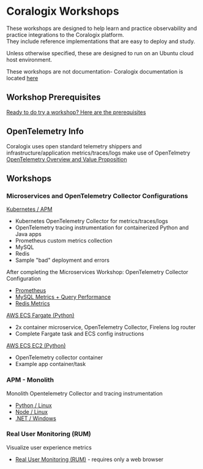 # Coralogix Workshops

These workshops are designed to help learn and practice observability and practice integrations to the Coralogix platform.  
They include reference implementations that are easy to deploy and study.    

Unless otherwise specified, these are designed to run on an Ubuntu cloud host environment.   

These workshops are not documentation- Coralogix  documentation is located [here](https://coralogix.com/docs/)
  
## Workshop Prerequisites  

[Ready to do try a workshop? Here are the prerequisites](prereqs.md)  
  

## OpenTelemetry Info  
Coralogix uses open standard telemetry shippers and infrastructure/application metrics/traces/logs make use of OpenTelmetry    
[OpenTelemetry Overview and Value Proposition](otel/about-opentelemetry.md)  
  
## Workshops  
  
### Microservices and OpenTelemetry Collector Configurations
[Kubernetes / APM ](otel/microservices/index.md)  
- Kubernetes OpenTelemetry Collector for metrics/traces/logs  
- OpenTelemetry tracing instrumentation for containerized Python and Java apps  
- Prometheus custom metrics collection  
- MySQL 
- Redis  
- Sample "bad" deployment and errors  

After completing the Microservices Workshop: OpenTelemetry Collector Configuration  
- [Prometheus](otel/prometheus/index.md)  
- [MySQL Metrics + Query Performance](otel/mysql/index.md)  
- [Redis Metrics](otel/redis/index.md)  
  
[AWS ECS Fargate (Python)](otel/ecs-fargate/index.md)  
- 2x container microservice, OpenTelemetry Collector, Firelens log router  
- Complete Fargate task and ECS config instructions  
  
[AWS ECS EC2 (Python)](otel/ecs-ec2/index.md)  
- OpenTelemetry collector container  
- Example app container/task  
  
### APM - Monolith
Monolith Opentelemetry Collector and tracing instrumentation  
- [Python / Linux](otel/monolith/python.md)   
- [Node / Linux](otel/monolith/node.md)  
- [.NET / Windows](otel/monolith/windows.md)  

### Real User Monitoring (RUM)
Visualize user experience metrics  
- [Real User Monitoring (RUM)](rum/index.md) - requires only a web browser